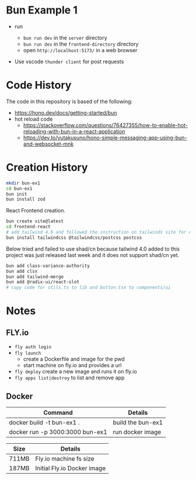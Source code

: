 # Bun Example 1

- run

  - `bun run dev` in the `server` directory
  - `bun run dev` in the `frontend-directory` directory
  - open `http://localhost:5173/` in a web browser

- Use vscode `thunder client` for post requests

# Code History

The code in this repository is based of the following:

- https://hono.dev/docs/getting-started/bun
- hot reload code
  - https://stackoverflow.com/questions/76427355/how-to-enable-hot-reloading-with-bun-in-a-react-application
  - https://dev.to/yutakusuno/hono-simple-messaging-app-using-bun-and-websocket-mnk

# Creation History

```bash
mkdir bun-ex1
cd bun-ex1
bun init
bun install zod
```

React Frontend creation.

```bash
bun create vite@latest
cd frontend-react
# add tailwind 4.0 and followed the instruction on tailwinds site for vite.
bun install tailwindcss @tailwindcss/postcss postcss
```

Below tried and failed to use shad/cn because tailwind 4.0 added to
this project was just released last week and it does not support shad/cn yet.

```bash
bun add class-variance-authority
bun add clsx
bun add tailwind-merge
bun add @radix-ui/react-slot
# copy code for utils.ts to lib and button.tsx to components/ui
```

# Notes

## FLY.io

- `fly auth login`
- `fly launch`
  - create a Dockerfile and image for the pwd
  - start machine on fly.io and provides a url
- `fly deploy` create a new image and runs it on fly.io
- `fly apps list|destroy` to list and remove app

## Docker

| Command                         | Details           |
| ------------------------------- | ----------------- |
| docker build -t bun-ex1 .       | build the bun-ex1 |
| docker run -p 3000:3000 bun-ex1 | run docker image  |

| Size  | Details                     |
| ----- | --------------------------- |
| 711MB | Fly.io machine fs size      |
| 187MB | Initial Fly.io Docker image |
